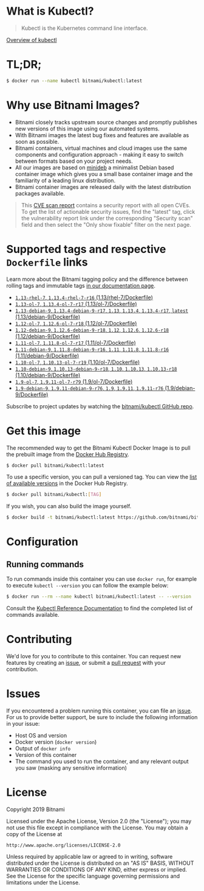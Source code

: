 
# What is Kubectl?

> Kubectl is the Kubernetes command line interface.

[Overview of kubectl](https://kubernetes.io/docs/reference/kubectl/overview/)

# TL;DR;

```bash
$ docker run --name kubectl bitnami/kubectl:latest
```

# Why use Bitnami Images?

* Bitnami closely tracks upstream source changes and promptly publishes new versions of this image using our automated systems.
* With Bitnami images the latest bug fixes and features are available as soon as possible.
* Bitnami containers, virtual machines and cloud images use the same components and configuration approach - making it easy to switch between formats based on your project needs.
* All our images are based on [minideb](https://github.com/bitnami/minideb) a minimalist Debian based container image which gives you a small base container image and the familiarity of a leading linux distribution.
* Bitnami container images are released daily with the latest distribution packages available.


> This [CVE scan report](https://quay.io/repository/bitnami/kubectl?tab=tags) contains a security report with all open CVEs. To get the list of actionable security issues, find the "latest" tag, click the vulnerability report link under the corresponding "Security scan" field and then select the "Only show fixable" filter on the next page.

# Supported tags and respective `Dockerfile` links

Learn more about the Bitnami tagging policy and the difference between rolling tags and immutable tags [in our documentation page](https://docs.bitnami.com/containers/how-to/understand-rolling-tags-containers/).


* [`1.13-rhel-7`, `1.13.4-rhel-7-r16` (1.13/rhel-7/Dockerfile)](https://github.com/bitnami/bitnami-docker-kubectl/blob/1.13.4-rhel-7-r16/1.13/rhel-7/Dockerfile)
* [`1.13-ol-7`, `1.13.4-ol-7-r17` (1.13/ol-7/Dockerfile)](https://github.com/bitnami/bitnami-docker-kubectl/blob/1.13.4-ol-7-r17/1.13/ol-7/Dockerfile)
* [`1.13-debian-9`, `1.13.4-debian-9-r17`, `1.13`, `1.13.4`, `1.13.4-r17`, `latest` (1.13/debian-9/Dockerfile)](https://github.com/bitnami/bitnami-docker-kubectl/blob/1.13.4-debian-9-r17/1.13/debian-9/Dockerfile)
* [`1.12-ol-7`, `1.12.6-ol-7-r18` (1.12/ol-7/Dockerfile)](https://github.com/bitnami/bitnami-docker-kubectl/blob/1.12.6-ol-7-r18/1.12/ol-7/Dockerfile)
* [`1.12-debian-9`, `1.12.6-debian-9-r18`, `1.12`, `1.12.6`, `1.12.6-r18` (1.12/debian-9/Dockerfile)](https://github.com/bitnami/bitnami-docker-kubectl/blob/1.12.6-debian-9-r18/1.12/debian-9/Dockerfile)
* [`1.11-ol-7`, `1.11.8-ol-7-r17` (1.11/ol-7/Dockerfile)](https://github.com/bitnami/bitnami-docker-kubectl/blob/1.11.8-ol-7-r17/1.11/ol-7/Dockerfile)
* [`1.11-debian-9`, `1.11.8-debian-9-r16`, `1.11`, `1.11.8`, `1.11.8-r16` (1.11/debian-9/Dockerfile)](https://github.com/bitnami/bitnami-docker-kubectl/blob/1.11.8-debian-9-r16/1.11/debian-9/Dockerfile)
* [`1.10-ol-7`, `1.10.13-ol-7-r19` (1.10/ol-7/Dockerfile)](https://github.com/bitnami/bitnami-docker-kubectl/blob/1.10.13-ol-7-r19/1.10/ol-7/Dockerfile)
* [`1.10-debian-9`, `1.10.13-debian-9-r18`, `1.10`, `1.10.13`, `1.10.13-r18` (1.10/debian-9/Dockerfile)](https://github.com/bitnami/bitnami-docker-kubectl/blob/1.10.13-debian-9-r18/1.10/debian-9/Dockerfile)
* [`1.9-ol-7`, `1.9.11-ol-7-r79` (1.9/ol-7/Dockerfile)](https://github.com/bitnami/bitnami-docker-kubectl/blob/1.9.11-ol-7-r79/1.9/ol-7/Dockerfile)
* [`1.9-debian-9`, `1.9.11-debian-9-r76`, `1.9`, `1.9.11`, `1.9.11-r76` (1.9/debian-9/Dockerfile)](https://github.com/bitnami/bitnami-docker-kubectl/blob/1.9.11-debian-9-r76/1.9/debian-9/Dockerfile)

Subscribe to project updates by watching the [bitnami/kubectl GitHub repo](https://github.com/bitnami/bitnami-docker-kubectl).

# Get this image

The recommended way to get the Bitnami Kubectl Docker Image is to pull the prebuilt image from the [Docker Hub Registry](https://hub.docker.com/r/bitnami/kubectl).

```bash
$ docker pull bitnami/kubectl:latest
```

To use a specific version, you can pull a versioned tag. You can view the [list of available versions](https://hub.docker.com/r/bitnami/kubectl/tags/) in the Docker Hub Registry.

```bash
$ docker pull bitnami/kubectl:[TAG]
```

If you wish, you can also build the image yourself.

```bash
$ docker build -t bitnami/kubectl:latest https://github.com/bitnami/bitnami-docker-kubectl.git
```

# Configuration

## Running commands

To run commands inside this container you can use `docker run`, for example to execute `kubectl --version` you can follow the example below:

```bash
$ docker run --rm --name kubectl bitnami/kubectl:latest -- --version
```

Consult the [Kubectl Reference Documentation](https://kubernetes.io/docs/reference/generated/kubectl/kubectl-commands) to find the completed list of commands available.

# Contributing

We'd love for you to contribute to this container. You can request new features by creating an [issue](https://github.com/bitnami/bitnami-docker-kubectl/issues), or submit a [pull request](https://github.com/bitnami/bitnami-docker-kubectl/pulls) with your contribution.

# Issues

If you encountered a problem running this container, you can file an [issue](https://github.com/bitnami/bitnami-docker-kubectl/issues). For us to provide better support, be sure to include the following information in your issue:

- Host OS and version
- Docker version (`docker version`)
- Output of `docker info`
- Version of this container
- The command you used to run the container, and any relevant output you saw (masking any sensitive information)

# License

Copyright 2019 Bitnami

Licensed under the Apache License, Version 2.0 (the "License");
you may not use this file except in compliance with the License.
You may obtain a copy of the License at

    http://www.apache.org/licenses/LICENSE-2.0

Unless required by applicable law or agreed to in writing, software
distributed under the License is distributed on an "AS IS" BASIS,
WITHOUT WARRANTIES OR CONDITIONS OF ANY KIND, either express or implied.
See the License for the specific language governing permissions and
limitations under the License.
